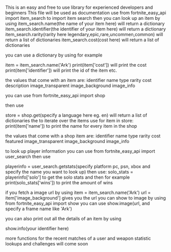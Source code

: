 This is an easy and free to use library for experienced developers and beginners
This file will be used as documentation
use 
from fortnite_easy_api import item_search to import item search
then you can look up an item by using
item_search.name(the name of your item here) will return a dictionary
item_search.identifier(the identifier of your item here) will return a dictionary
item_search.rarity(rarity here legendary,epic,rare,uncommen,common) will return a list of dictionaries
item_search.cost(cost here) will return a list of dictionaries

you can use a dictionary by using for example

item = item_search.name('Ark')
print(item['cost']) will print the cost
print(item['identifier']) will print the id of the item etc.

the values that come with an item are:
identifier
name
type
rarity
cost
description
image_transparent
image_background
image_info
 
you can use from fortnite_easy_api import shop

then use

store = shop.get(specify a language here eg. en) will return a list of dictionaries
the to iterate over the items use
for item in store:
    print(item['name']) to print the name for every item in the shop

the values that come with a shop item are:
identifier
name
type
rarity
cost
featured
image_transparent
image_background
image_info

to look up player information you can use
from fortnite_easy_api import user_search
then use

playerinfo = user_search.getstats(specify platform pc, psn, xbox and specify the name you want to look up)
then use:
solo_stats = playerinfo['solo'] to get the solo stats
and then for example
print(solo_stats['wins']) to print the amount of wins


if you fetch a image url by using
item = item_search.name('Ark')
url = item['image_background'] gives you the url
you can show to image by using
from fortnite_easy_api import show
you can use
show.image(url, and specify a frame name like 'Ark')

you can also print out all the details of an item by using

show.info(your identifier here)

more functions for the recent matches of a user and weapon statistic lookups and challenges will come soon
